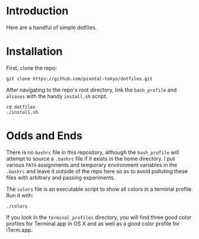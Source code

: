 # Introduction

Here are a handful of simple dotfiles.

# Installation

First, clone the repo:

```
git clone https://github.com/pivotal-tokyo/dotfiles.git
```

After navigating to the repo's root directory, link the `bash_profile` and `aliases` with the handy `install.sh` script.

```
cd dotfiles
./install.sh
```

# Odds and Ends

There is no `bashrc` file in this repository, although the `bash_profile` will attempt to source a `.bashrc` file if it exists in the home directory. I put various `PATH` assignments and temporary environment variables in the `.bashrc` and leave it outside of the repo here so as to avoid polluting these files with arbitrary and passing experiments.

The `colors` file is an executable script to show all colors in a terminal profile. Run it with:

```
./colors
```

If you look in the `terminal_profiles` directory, you will find three good color profiles for Terminal.app in OS X and as well as a good color profile for iTerm.app.
